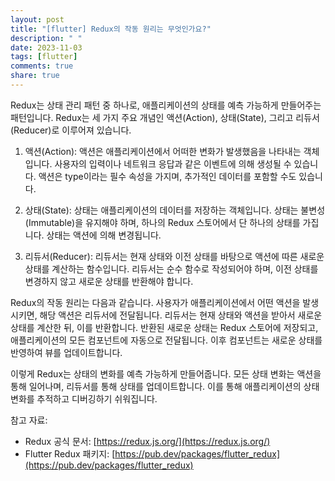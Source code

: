```yaml
---
layout: post
title: "[flutter] Redux의 작동 원리는 무엇인가요?"
description: " "
date: 2023-11-03
tags: [flutter]
comments: true
share: true
---
```


Redux는 상태 관리 패턴 중 하나로, 애플리케이션의 상태를 예측 가능하게 만들어주는 패턴입니다. Redux는 세 가지 주요 개념인 액션(Action), 상태(State), 그리고 리듀서(Reducer)로 이루어져 있습니다.

1. 액션(Action):
   액션은 애플리케이션에서 어떠한 변화가 발생했음을 나타내는 객체입니다. 사용자의 입력이나 네트워크 응답과 같은 이벤트에 의해 생성될 수 있습니다. 액션은 type이라는 필수 속성을 가지며, 추가적인 데이터를 포함할 수도 있습니다.

2. 상태(State):
   상태는 애플리케이션의 데이터를 저장하는 객체입니다. 상태는 불변성(Immutable)을 유지해야 하며, 하나의 Redux 스토어에서 단 하나의 상태를 가집니다. 상태는 액션에 의해 변경됩니다.

3. 리듀서(Reducer):
   리듀서는 현재 상태와 이전 상태를 바탕으로 액션에 따른 새로운 상태를 계산하는 함수입니다. 리듀서는 순수 함수로 작성되어야 하며, 이전 상태를 변경하지 않고 새로운 상태를 반환해야 합니다.

Redux의 작동 원리는 다음과 같습니다. 사용자가 애플리케이션에서 어떤 액션을 발생시키면, 해당 액션은 리듀서에 전달됩니다. 리듀서는 현재 상태와 액션을 받아서 새로운 상태를 계산한 뒤, 이를 반환합니다. 반환된 새로운 상태는 Redux 스토어에 저장되고, 애플리케이션의 모든 컴포넌트에 자동으로 전달됩니다. 이후 컴포넌트는 새로운 상태를 반영하여 뷰를 업데이트합니다.

이렇게 Redux는 상태의 변화를 예측 가능하게 만들어줍니다. 모든 상태 변화는 액션을 통해 일어나며, 리듀서를 통해 상태를 업데이트합니다. 이를 통해 애플리케이션의 상태 변화를 추적하고 디버깅하기 쉬워집니다.

참고 자료:
- Redux 공식 문서: [https://redux.js.org/](https://redux.js.org/)
- Flutter Redux 패키지: [https://pub.dev/packages/flutter_redux](https://pub.dev/packages/flutter_redux)